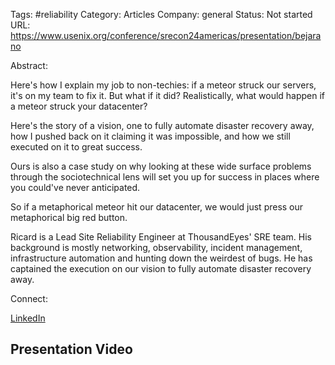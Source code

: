 

Tags: #reliability
Category: Articles
Company: general
Status: Not started
URL: https://www.usenix.org/conference/srecon24americas/presentation/bejarano

Abstract:

Here's how I explain my job to non-techies: if a meteor struck our servers, it's on my team to fix it. But what if it did? Realistically, what would happen if a meteor struck your datacenter?

Here's the story of a vision, one to fully automate disaster recovery away, how I pushed back on it claiming it was impossible, and how we still executed on it to great success.

Ours is also a case study on why looking at these wide surface problems through the sociotechnical lens will set you up for success in places where you could've never anticipated.

So if a metaphorical meteor hit our datacenter, we would just press our metaphorical big red button.

Ricard is a Lead Site Reliability Engineer at ThousandEyes' SRE team. His background is mostly networking, observability, incident management, infrastructure automation and hunting down the weirdest of bugs. He has captained the execution on our vision to fully automate disaster recovery away.

Connect:

[LinkedIn](https://www.linkedin.com/in/ricardbejarano/)

## Presentation Video